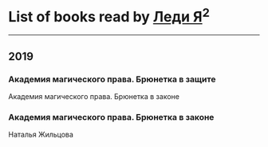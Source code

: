 # List of books read by [Леди Я](https://www.facebook.com/profile.php?id=2079380078781646)<sup>2</sup>
---

## 2019

### Академия магического права. Брюнетка в защите
Академия магического права. Брюнетка в законе


### Академия магического права. Брюнетка в законе
Наталья Жильцова



